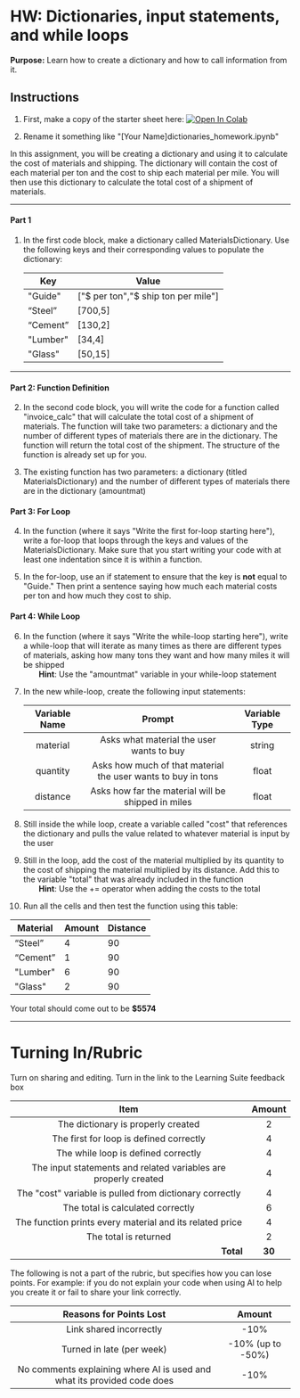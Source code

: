 #  HW: Dictionaries, input statements, and while loops

**Purpose:** Learn how to create a dictionary and how to call information from it.

## Instructions

1. First, make a copy of the starter sheet here: <a href="https://colab.research.google.com/github/byu-cce270/content/blob/main/docs/unit2/03_dictionaries_while_loops/dictionaries_hw.ipynb" target="_blank"><img src="https://colab.research.google.com/assets/colab-badge.svg" alt="Open In Colab"/></a>

2. Rename it something like "[Your Name]dictionaries_homework.ipynb"

In this assignment, you will be creating a dictionary and using it to calculate the cost of materials and shipping. The dictionary will contain the cost of each material per ton and the cost to ship each material per mile. You will then use this dictionary to calculate the total cost of a shipment of materials.

---

#### Part 1

1. In the first code block, make a dictionary called MaterialsDictionary. Use the following keys and their 
corresponding values to populate the dictionary:

   | Key      | Value                                |
   |----------|--------------------------------------|
   | "Guide"  | ["$ per ton","$ ship ton per mile"]  |
   | “Steel”  | [700,5]                              |
   | “Cement” | [130,2]                              |
   | "Lumber" | [34,4]                               |
   | "Glass"  | [50,15]                              |

---

#### Part 2: Function Definition

2. In the second code block, you will write the code for a function called "invoice_calc" that will calculate the 
total cost of a shipment of materials. The function will take two parameters: a dictionary and the number of different types of materials there are in the dictionary. The function will return the total cost of the shipment. The structure of the function is already set up for you.

3. The existing function has two parameters: a dictionary (titled MaterialsDictionary) and the number of different 
types of materials there are in the dictionary (amountmat)

#### Part 3: For Loop

4. In the function (where it says "Write the first for-loop starting here"), write a for-loop that loops through the 
keys and values of the MaterialsDictionary. Make sure that you start writing your code with at least one indentation since it is within a function.

5. In the for-loop, use an if statement to ensure that the key is **not** equal to "Guide." Then print a sentence 
saying how much each material costs per ton and how much they cost to ship.

#### Part 4: While Loop

6. In the function (where it says "Write the while-loop starting here"), write a while-loop that will iterate as many 
   times as there are different types of materials, asking how many tons they want and how many miles it will be shipped
    <br>&nbsp;&nbsp;&nbsp;&nbsp;&nbsp;&nbsp;&nbsp;**Hint**: Use the "amountmat" variable in your while-loop 
   statement</br>
7. In the new while-loop, create the following input statements:

   | Variable Name |                            Prompt                           | Variable Type |
   |:-------------:|:-----------------------------------------------------------:|:-------------:|
   |    material   |            Asks what material the user wants to buy         |    string     |
   |    quantity   | Asks how much of that material the user wants to buy in tons|     float     |
   |    distance   |      Asks how far the material will be shipped in miles     |     float     |

8. Still inside the while loop, create a variable called "cost" that references the dictionary and pulls the value 
   related to whatever material is input by the user
9. Still in the loop, add the cost of the material multiplied by its quantity to the cost of shipping the material 
   multiplied by its distance. Add this to the variable "total" that was already included in the function
   <br>&nbsp;&nbsp;&nbsp;&nbsp;&nbsp;&nbsp;&nbsp;**Hint**: Use the += operator when adding the costs to the total </br>
10. Run all the cells and then test the function using this table:
    
   | Material | Amount | Distance |
   |----------|--------|----------|
   | “Steel”  | 4      | 90       |
   | “Cement” | 1      | 90       |
   | "Lumber" | 6      | 90       |
   | "Glass"  | 2      | 90       |

   Your total should come out to be **$5574**

---

# Turning In/Rubric

Turn on sharing and editing. Turn in the link to the Learning Suite feedback box

|                            **Item**                             | **Amount** |  
|:---------------------------------------------------------------:|:----------:|
|               The dictionary is properly created                |     2      |
|             The first for loop is defined correctly             |     4      |
|               The while loop is defined correctly               |     4      |
| The input statements and related variables are properly created |     4      |
|     The "cost" variable is pulled from dictionary correctly     |     4      |
|                The total is calculated correctly                |     6      |
|    The function prints every material and its related price     |     4      |
|                      The total is returned                      |     2      |
|         <div style="text-align: right">**Total**</div>          |   **30**   |

The following is not a part of the rubric, but specifies how you can lose points. For example: if you do not explain 
your code when using AI to help you create it or fail to share your link correctly.

|                       **Reasons for Points Lost**                       |    **Amount**     |  
|:-----------------------------------------------------------------------:|:-----------------:|
|                         Link shared incorrectly                         |       -10%        |
|                        Turned in late (per week)                        | -10% (up to -50%) |
| No comments explaining where AI is used and what its provided code does |       -10%        |
